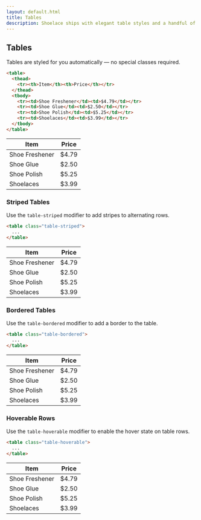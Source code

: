 ```yaml
---
layout: default.html
title: Tables
description: Shoelace ships with elegant table styles and a handful of modifiers.
---
```


## Tables

Tables are styled for you automatically — no special classes required.

```html
<table>
  <thead>
    <tr><th>Item</th><th>Price</th></tr>
  </thead>
  <tbody>
    <tr><td>Shoe Freshener</td><td>$4.79</td></tr>
    <tr><td>Shoe Glue</td><td>$2.50</td></tr>
    <tr><td>Shoe Polish</td><td>$5.25</td></tr>
    <tr><td>Shoelaces</td><td>$3.99</td></tr>
  </tbody>
</table>
```

<table>
  <thead>
    <tr><th>Item</th><th>Price</th></tr>
  </thead>
  <tbody>
    <tr><td>Shoe Freshener</td><td>$4.79</td></tr>
    <tr><td>Shoe Glue</td><td>$2.50</td></tr>
    <tr><td>Shoe Polish</td><td>$5.25</td></tr>
    <tr><td>Shoelaces</td><td>$3.99</td></tr>
  </tbody>
</table>

### Striped Tables

Use the `table-striped` modifier to add stripes to alternating rows.

```html
<table class="table-striped">
  ...
</table>
```

<table class="table-striped">
  <thead>
    <tr><th>Item</th><th>Price</th></tr>
  </thead>
  <tbody>
    <tr><td>Shoe Freshener</td><td>$4.79</td></tr>
    <tr><td>Shoe Glue</td><td>$2.50</td></tr>
    <tr><td>Shoe Polish</td><td>$5.25</td></tr>
    <tr><td>Shoelaces</td><td>$3.99</td></tr>
  </tbody>
</table>

### Bordered Tables

Use the `table-bordered` modifier to add a border to the table.

```html
<table class="table-bordered">
  ...
</table>
```

<table class="table-bordered">
  <thead>
    <tr><th>Item</th><th>Price</th></tr>
  </thead>
  <tbody>
    <tr><td>Shoe Freshener</td><td>$4.79</td></tr>
    <tr><td>Shoe Glue</td><td>$2.50</td></tr>
    <tr><td>Shoe Polish</td><td>$5.25</td></tr>
    <tr><td>Shoelaces</td><td>$3.99</td></tr>
  </tbody>
</table>

### Hoverable Rows

Use the `table-hoverable` modifier to enable the hover state on table rows.

```html
<table class="table-hoverable">
  ...
</table>
```

<table class="table-hoverable">
  <thead>
    <tr><th>Item</th><th>Price</th></tr>
  </thead>
  <tbody>
    <tr><td>Shoe Freshener</td><td>$4.79</td></tr>
    <tr><td>Shoe Glue</td><td>$2.50</td></tr>
    <tr><td>Shoe Polish</td><td>$5.25</td></tr>
    <tr><td>Shoelaces</td><td>$3.99</td></tr>
  </tbody>
</table>

